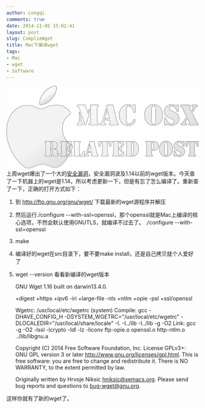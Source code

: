 ```yaml
---
author: Longqi
comments: true
date: 2014-11-05 15:02:41
layout: post
slug: ComplieWget
title: Mac下编译wget
tags:
- Mac
- wget
- Software
---
```

![Mac OSX Related Posts](/public/images/macosx.png)
上周wget爆出了一个大的[安全漏洞](http://www.freebuf.com/vuls/49641.html)，安全漏洞波及1.14以前的wget版本。今天查了一下机器上的wget是1.14，所以考虑更新一下，但是有忘了怎么编译了。重新查了一下，正确的打开方式如下：

1. 到 http://ftp.gnu.org/gnu/wget/ 下载最新的wget源程序并解压
2. 然后运行./configure --with-ssl=openssl，那个openssl就是Mac上编译的核心选项，不然会默认使用GNUTLS，就编译不过去了。
	./configure --with-ssl=openssl
3. make
4. 编译好的wget在src目录下，要不要make install，还是自己拷贝就个人爱好了
4. wget --version 看看新编译的wget版本

	GNU Wget 1.16 built on darwin13.4.0.

	+digest +https +ipv6 -iri +large-file -nls +ntlm +opie -psl +ssl/openssl 

	Wgetrc: 
	    /usr/local/etc/wgetrc (system)
	Compile: 
	    gcc -DHAVE_CONFIG_H -DSYSTEM_WGETRC="/usr/local/etc/wgetrc" 
	    -DLOCALEDIR="/usr/local/share/locale" -I. -I../lib -I../lib -g -O2 
	Link: 
	    gcc -g -O2 -lssl -lcrypto -ldl -lz -liconv ftp-opie.o openssl.o 
	    http-ntlm.o ../lib/libgnu.a 

	Copyright (C) 2014 Free Software Foundation, Inc.
	License GPLv3+: GNU GPL version 3 or later
	<http://www.gnu.org/licenses/gpl.html>.
	This is free software: you are free to change and redistribute it.
	There is NO WARRANTY, to the extent permitted by law.

	Originally written by Hrvoje Niksic <hniksic@xemacs.org>.
	Please send bug reports and questions to <bug-wget@gnu.org>.

这样你就有了新的wget了。


